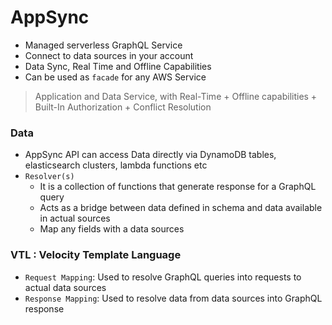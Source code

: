 # AppSync

- Managed serverless GraphQL Service
- Connect to data sources in your account
- Data Sync, Real Time and Offline Capabilities
- Can be used as `facade` for any AWS Service

> Application and Data Service, with Real-Time + Offline capabilities + Built-In Authorization + Conflict Resolution

### Data

- AppSync API can access Data directly via DynamoDB tables, elasticsearch clusters, lambda functions etc
- `Resolver(s)`
  - It is a collection of functions that generate response for a GraphQL query
  - Acts as a bridge between data defined in schema and data available in actual sources
  - Map any fields with a data sources 

### VTL : Velocity Template Language

- `Request Mapping`: Used to resolve GraphQL queries into requests to actual data sources
- `Response Mapping`: Used to resolve data from data sources into GraphQL response
    
